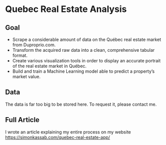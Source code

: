 # Quebec Real Estate Analysis
## Goal
- Scrape a considerable amount of data on the Québec real estate market from Duproprio.com.
- Transform the acquired raw data into a clean, comprehensive tabular format.
- Create various visualization tools in order to display an accurate portrait of the real estate market in Québec.
- Build and train a Machine Learning model able to predict a property’s market value.
## Data
The data is far too big to be stored here. To request it, please contact me.
## Full Article
I wrote an article explaining my entire process on my website
\
https://simonkassab.com/quebec-real-estate-app/